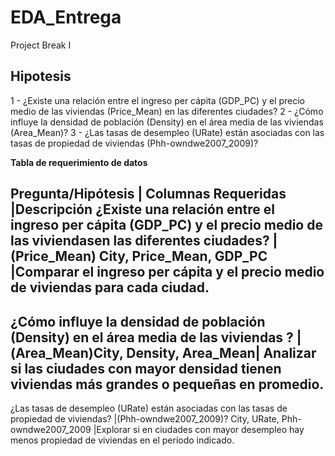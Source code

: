 # EDA_Entrega
Project Break I
## Hipotesis
1 - ¿Existe una relación entre el ingreso per cápita (GDP_PC) y el precio medio de las viviendas (Price_Mean) en las diferentes ciudades?
2 - ¿Cómo influye la densidad de población (Density) en el área media de las viviendas (Area_Mean)?
3 - ¿Las tasas de desempleo (URate) están asociadas con las tasas de propiedad de viviendas (Phh-owndwe2007_2009)?

**Tabla de requerimiento de datos**

Pregunta/Hipótesis |	Columnas Requeridas	|Descripción
¿Existe una relación entre el ingreso per cápita (GDP_PC) y el precio medio de las viviendasen las diferentes ciudades? | (Price_Mean) 	City, Price_Mean, GDP_PC	|Comparar el ingreso per cápita y el precio medio de viviendas para cada ciudad.
-----------------------------
¿Cómo influye la densidad de población (Density) en el área media de las viviendas ?	|(Area_Mean)City, Density, Area_Mean|	Analizar si las ciudades con mayor densidad tienen viviendas más grandes o pequeñas en promedio.
----
¿Las tasas de desempleo (URate) están asociadas con las tasas de propiedad de viviendas?	 |(Phh-owndwe2007_2009)?	City, URate, Phh-owndwe2007_2009 |Explorar si en ciudades con mayor desempleo hay menos propiedad de viviendas en el período indicado.